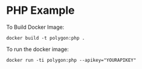 # PHP Example

To Build Docker Image:

	docker build -t polygon:php .

To run the docker image:
	
	docker run -ti polygon:php --apikey="YOURAPIKEY"

